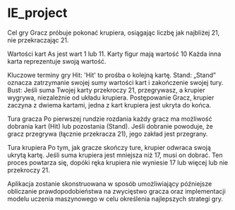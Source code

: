 # IE_project

Cel gry
Gracz próbuje pokonać krupiera, osiągając liczbę jak najbliżej 21, nie przekraczając 21.

Wartości kart
As jest wart 1 lub 11.
Karty figur mają wartość 10
Każda inna karta reprezentuje swoją wartość.

Kluczowe terminy gry
Hit: 'Hit' to prośba o kolejną kartę.
Stand: „Stand” oznacza zatrzymanie swojej sumy wartości kart i zakończenie swojej tury.
Bust: Jeśli suma Twojej karty przekroczy 21, przegrywasz, a krupier wygrywa, niezależnie od układu krupiera.
Postępowanie
Gracz, krupier zaczyna z dwiema kartami, jedna z kart krupiera jest ukryta do końca.

Tura gracza
Po pierwszej rundzie rozdania każdy gracz ma możliwość dobrania kart (Hit) lub pozostania (Stand). Jeśli dobranie powoduje, że gracz przegrywa (łącznie przekracza 21), jego zakład jest przegrany.

Tura krupiera
Po tym, jak gracze skończy ture, krupier odwraca swoją ukrytą kartę. Jeśli suma krupiera jest mniejsza niż 17, musi on dobrać. Ten proces powtarza się, dopóki ręka krupiera nie wyniesie 17 lub więcej lub nie przekroczy 21.

Aplikacja zostanie skonstruowana w sposób umożliwiający późniejsze obliczanie prawdopodobieństwa na zwycięstwo gracza oraz implementacji modelu uczenia maszynowego w celu określenia najlepszych strategi gry.
